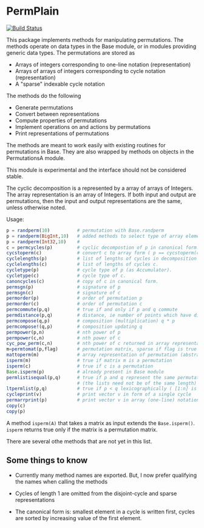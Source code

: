 # PermPlain

[![Build Status](https://travis-ci.org/jlapeyre/PermPlain.jl.svg?branch=master)](https://travis-ci.org/jlapeyre/PermPlain.jl)

This package implements methods for manipulating permutations.
The methods operate on data types in the Base module, or in modules providing generic
data types. The permutations are stored as

* Arrays of integers corresponding to one-line notation (representation)
* Arrays of arrays of integers corresponding to cycle notation (representation)
* A "sparse" indexable cycle notation

The methods do the following

* Generate permutations
* Convert between representations
* Compute properties of permutations
* Implement operations on and actions by permutations
* Print representations of permutations

The methods are meant to work easily with existing routines
for permutations in Base. They are also wrapped by methods
on objects in the PermutationsA module.

This module is experimental and the interface should not
be considered stable.

The cyclic decomposition is a represented by a array of arrays of Integers.
The array representation is an array of Integers.
If both input and output are permutations, then the input and output
representations are the same, unless otherwise noted.

Usage:
```julia
p = randperm(10)          # permutation with Base.randperm
p = randperm(BigInt,10)   # added methods to select type of array elements.
p = randperm(Int32,10)    # 
c = permcycles(p)         # cyclic decompostion of p in canonical form.
cycstoperm(c)             # convert c to array form ( p == cycstoperm(c) is true )
cyclelengths(p)           # list of lengths of cycles in decomposition of p.
cyclelengths(c)           # list of lengths of cycles c.
cycletype(p)              # cycle type of p (as Accumulator).
cycletype(c)              # cycle type of c.
canoncycles(c)            # copy of c in canonical form.
permsgn(p)                # signature of p
permsgn(c)                # signature of c
permorder(p)              # order of permutation p
permorder(c)              # order of permutation c
permcommute(p,q)          # true if and only if p and q commute
permdistance(p,q)         # distance, ie number of points which have different image under p and q
permcompose(q,p)          # composition (multiplication) q * p
permcompose!(q,p)         # composition updating q
permpower(p,n)            # nth power of p
permpower(c,n)            # nth power of c
cyc_pow_perm(c,n)         # nth power of c returned in array representation
m=permtomat(p,flag)       # permutation matrix, sparse if flag is true
mattoperm(m)              # array representation of permutation (abstract) matrix m
isperm(m)                 # true if matrix m is a permutation
isperm(c)                 # true if c is a permutation
Base.isperm(p)            # already present in Base module
permlistisequal(p,q)      # true if p and q represent the same permutation
                          # (the lists need not be of the same length)
ltpermlist(p,q)           # true if p < q lexicographically ( [1:n] is smallest permutation )
cycleprint(v)             # print vector v in form of a single cycle
permarrprint(p)           # print vector v in array (one-line) notation
copy(c)
copy(p)
```

A method ```isperm(A)``` that takes a matrix as input extends the ```Base.isperm()```.
```isperm``` returns true only if the matrix is a permutation matrix.

There are several othe methods that are not yet in this list.

## Some things to know

* Currently many method names are exported. But, I now prefer qualifying the names when calling the methods

* Cycles of length 1 are omitted from the disjoint-cycle and sparse representations

* The canonical form is: smallest element in a cycle is written first,
  cycles are sorted by increasing value of the first element.
